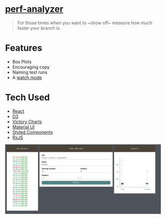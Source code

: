 # [perf-analyzer](https://nlincoln.github.io/perf-analyzer/#/)

> For those times when you want to ~show off~ measure how much faster your branch is. 

# Features

- Box Plots
- Encouraging copy
- Naming test runs
- A [watch mode](https://nlincoln.github.io/perf-analyzer/#/watcher)

# Tech Used

- [React](https://reactjs.org/)
- [D3](https://d3js.org/)
- [Victory Charts](https://formidable.com/open-source/victory/)
- [Material UI](https://material-ui.com/)
- [Styled Components](https://www.styled-components.com/)
- [RxJS](https://rxjs-dev.firebaseapp.com/)


![screenshot](https://github.com/NLincoln/perf-analyzer/blob/15febcdcbab6a2d5a337f96e9669167829277a2e/img/screenshot.png)

